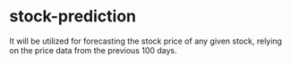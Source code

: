 # stock-prediction
It will be utilized for forecasting the stock price of any given stock, relying on the price data from the previous 100 days.
